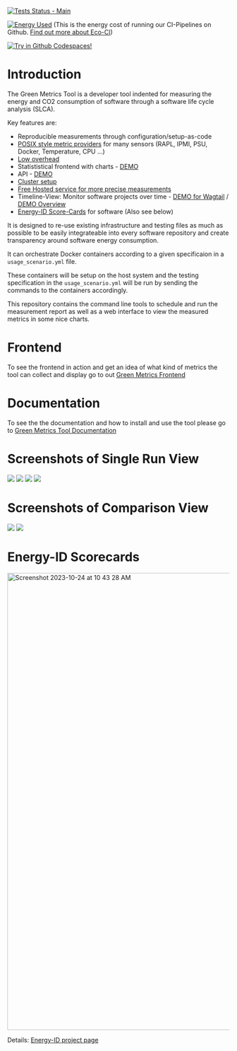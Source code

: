 [![Tests Status - Main](https://github.com/green-coding-berlin/green-metrics-tool/actions/workflows/tests-vm-main.yml/badge.svg)](https://github.com/green-coding-berlin/green-metrics-tool/actions/workflows/tests-vm-main.yml)


[![Energy Used](https://api.green-coding.berlin/v1/ci/badge/get/?repo=green-coding-berlin/green-metrics-tool&branch=dev&workflow=45267392)](https://metrics.green-coding.berlin/ci.html?repo=green-coding-berlin/green-metrics-tool&branch=dev&workflow=45267392) (This is the energy cost of running our CI-Pipelines on Github. [Find out more about Eco-CI](https://www.green-coding.berlin/projects/eco-ci/))

[![Try in Github Codespaces!](https://github.com/codespaces/badge.svg)](https://codespaces.new/dan-mm/green-metrics-tool)


# Introduction

The Green Metrics Tool is a developer tool indented for measuring the energy and CO2 consumption of software through a software life cycle analysis (SLCA).

Key features are:
- Reproducible measurements through configuration/setup-as-code
- [POSIX style metric providers](https://docs.green-coding.berlin/docs/measuring/metric-providers/metric-providers-overview/) for many sensors (RAPL, IPMI, PSU, Docker, Temperature, CPU ...)
- [Low overhead](https://docs.green-coding.berlin/docs/measuring/metric-providers/overhead-of-measurement-providers/)
- Statististical frontend with charts - [DEMO](https://metrics.green-coding.berlin/stats.html?id=7169e39e-6938-4636-907b-68aa421994b2)
- API - [DEMO](https://api.green-coding.berlin)
- [Cluster setup](https://docs.green-coding.berlin/docs/installation/installation-cluster/)
- [Free Hosted service for more precise measurements](https://docs.green-coding.berlin/docs/measuring/measurement-cluster/)
- Timeline-View: Monitor software projects over time - [DEMO for Wagtail](https://metrics.green-coding.berlin/timeline.html?uri=https://github.com/green-coding-berlin/bakerydemo-gold-benchmark&filename=usage_scenario_warm.yml&branch=&machine_id=7) / [DEMO Overview](https://metrics.green-coding.berlin/energy-timeline.html)
- [Energy-ID Score-Cards](https://www.green-coding.berlin/projects/energy-id/) for software (Also see below)

It is designed to re-use existing infrastructure and testing files as much as possible to be easily integrateable into every software repository and create transparency around software energy consumption.

It can orchestrate Docker containers according to a given specificaion in a `usage_scenario.yml` file.

These containers will be setup on the host system and the testing specification in the `usage_scenario.yml` will be
run by sending the commands to the containers accordingly.

This repository contains the command line tools to schedule and run the measurement report
as well as a web interface to view the measured metrics in some nice charts.

# Frontend
To see the frontend in action and get an idea of what kind of metrics the tool can collect and display go to out [Green Metrics Frontend](https://metrics.green-coding.berlin)

# Documentation

To see the the documentation and how to install and use the tool please go to [Green Metrics Tool Documentation](https://docs.green-coding.berlin)

# Screenshots of Single Run View

![](https://www.green-coding.berlin/img/projects/gmt-screenshot-1.webp)
![](https://www.green-coding.berlin/img/projects/gmt-screenshot-2.webp)
![](https://www.green-coding.berlin/img/projects/gmt-screenshot-3.webp)
![](https://www.green-coding.berlin/img/projects/gmt-screenshot-4.webp)
 

# Screenshots of Comparison View
![](https://www.green-coding.berlin/img/projects/gmt-screenshot-5.webp)
![](https://www.green-coding.berlin/img/projects/gmt-screenshot-6.webp)

# Energy-ID Scorecards
<img width="1034" alt="Screenshot 2023-10-24 at 10 43 28 AM" src="https://github.com/green-coding-berlin/green-metrics-tool/assets/250671/7e3e3faa-5452-4722-af70-a65114f930ac">

Details: [Energy-ID project page](https://www.green-coding.berlin/projects/energy-id/
)


